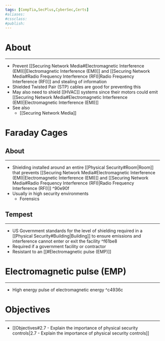 ```yaml
---
tags: [CompTia,SecPlus,CyberSec,Certs]
#aliases:
#cssclass:
#publish:
---
```


# About
---
- Prevent [[Securing Network Media#Electromagnetic Interference (EMI)]|Electromagnetic Interference (EMI)]] and [[Securing Network Media#Radio Frequency Interference (RFI)|Radio Frequency Interference (RFI)]] and stealing of information
- Shielded Twisted Pair (STP) cables are good for preventing this
- May also need to shield [[HVAC]] systems since their motors could emit [[Securing Network Media#Electromagnetic Interference (EMI)|Electromagnetic Interference (EMI)]]
- See also
	- [[Securing Network Media]]

# Faraday Cages

## About
---
- Shielding installed around an entire [[Physical Security#Room|Room]] that prevents [[Securing Network Media#Electromagnetic Interference (EMI)|Electromagnetic Interference (EMI)]] and [[Securing Network Media#Radio Frequency Interference (RFI)|Radio Frequency Interference (RFI)]] ^90e90f
- Usually in high security environments
	- Forensics

## Tempest
---
- US Government standards for the level of shielding required in a [[Physical Security#Building|Building]] to ensure emissions and interference cannot enter or exit the facility  ^f61be8
- Required if a government facility or contractor
- Resistant to an [[#Electromagnetic pulse (EMP)]]

# Electromagnetic pulse (EMP)
---
- High energy pulse of electromagnetic energy ^c4936c

# Objectives
---
- [[Objectives#2.7 - Explain the importance of physical security controls|2.7 - Explain the importance of physical security controls]]